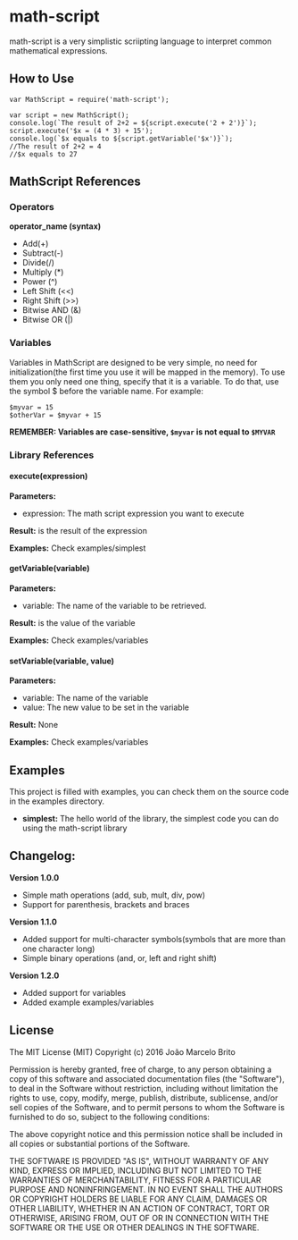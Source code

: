 # math-script

math-script is a very simplistic scriipting language to
interpret common mathematical expressions.

## How to Use

    var MathScript = require('math-script');

    var script = new MathScript();
    console.log(`The result of 2+2 = ${script.execute('2 + 2')}`);
    script.execute('$x = (4 * 3) + 15');
    console.log(`$x equals to ${script.getVariable('$x')}`);
    //The result of 2+2 = 4
    //$x equals to 27

## MathScript References
### Operators
**operator_name (syntax)**
* Add(+)
* Subtract(-)
* Divide(/)
* Multiply (*)
* Power (^)
* Left Shift (<<)
* Right Shift (>>)
* Bitwise AND (&)
* Bitwise OR (|)

### Variables
Variables in MathScript are designed to be very simple, no
need for initialization(the first time you use it will
be mapped in the memory). To use them you only need one thing,
specify that it is a variable. To do that, use the symbol $
before the variable name. For example:

    $myvar = 15
    $otherVar = $myvar + 15

**REMEMBER: Variables are case-sensitive,
`$myvar` is not equal to `$MYVAR`**

### Library References

#### execute(expression)
**Parameters:**
* expression: The math script expression you want to execute

**Result:** is the result of the expression

**Examples:** Check examples/simplest

#### getVariable(variable)
**Parameters:**
* variable: The name of the variable to be retrieved.

**Result:** is the value of the variable

**Examples:** Check examples/variables

#### setVariable(variable, value)
**Parameters:**
* variable: The name of the variable
* value: The new value to be set in the variable

**Result:** None

**Examples:** Check examples/variables


## Examples
This project is filled with examples, you can check them on
the source code in the examples directory.
* **simplest:** The hello world of the library, the simplest
code you can do using the math-script library


## Changelog:

**Version 1.0.0**
* Simple math operations (add, sub, mult, div, pow)
* Support for parenthesis, brackets and braces

**Version 1.1.0**
* Added support for multi-character symbols(symbols
that are more than one character long)
* Simple binary operations (and, or, left and right shift)

**Version 1.2.0**
* Added support for variables
* Added example examples/variables

## License
The MIT License (MIT)
Copyright (c) 2016 João Marcelo Brito

Permission is hereby granted, free of charge, to any person obtaining a copy of this software and associated documentation files (the "Software"), to deal in the Software without restriction, including without limitation the rights to use, copy, modify, merge, publish, distribute, sublicense, and/or sell copies of the Software, and to permit persons to whom the Software is furnished to do so, subject to the following conditions:

The above copyright notice and this permission notice shall be included in all copies or substantial portions of the Software.

THE SOFTWARE IS PROVIDED "AS IS", WITHOUT WARRANTY OF ANY KIND, EXPRESS OR IMPLIED, INCLUDING BUT NOT LIMITED TO THE WARRANTIES OF MERCHANTABILITY, FITNESS FOR A PARTICULAR PURPOSE AND NONINFRINGEMENT. IN NO EVENT SHALL THE AUTHORS OR COPYRIGHT HOLDERS BE LIABLE FOR ANY CLAIM, DAMAGES OR OTHER LIABILITY, WHETHER IN AN ACTION OF CONTRACT, TORT OR OTHERWISE, ARISING FROM, OUT OF OR IN CONNECTION WITH THE SOFTWARE OR THE USE OR OTHER DEALINGS IN THE SOFTWARE.


